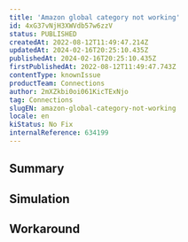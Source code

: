 ```yaml
---
title: 'Amazon global category not working'
id: 4xG37vNjH3XWVdb57w6zzV
status: PUBLISHED
createdAt: 2022-08-12T11:49:47.214Z
updatedAt: 2024-02-16T20:25:10.435Z
publishedAt: 2024-02-16T20:25:10.435Z
firstPublishedAt: 2022-08-12T11:49:47.743Z
contentType: knownIssue
productTeam: Connections
author: 2mXZkbi0oi061KicTExNjo
tag: Connections
slugEN: amazon-global-category-not-working
locale: en
kiStatus: No Fix
internalReference: 634199
---
```


## Summary



## Simulation



## Workaround



